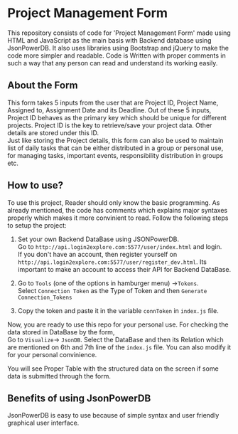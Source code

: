 # Project Management Form
 
This repository consists of code for 'Project Management Form' made using HTML and JavaScript as the main basis with Backend database using JsonPowerDB. It also uses libraries using Bootstrap and jQuery to make the code more simpler and readable. 
Code is Written with proper comments in such a way that any person can read and understand its working easily.

## About the Form

This form takes 5 inputs from the user that are Project ID, Project Name, Assigned to, Assignment Date and its Deadline. Out of these 5 inputs, Project ID behaves as the primary key which should be unique for different projects. Project ID is the key to retrieve/save your project data. Other details are stored under this ID.  
Just like storing the Project details, this form can also be used to maintain list of daily tasks that can be either distributed in a group or personal use, for managing tasks, important events, responsibility distribution in groups etc.

## How to use?

To use this project, Reader should only know the basic programming. As already mentioned, the code has comments which explains major syntaxes properly which makes it more convinient to read. Follow the following steps to setup the project:  

1. Set your own Backend DataBase using JSONPowerDB.  
Go to `http://api.login2explore.com:5577/user/index.html` and login.  
If you don't have an account, then register yourself on `http://api.login2explore.com:5577/user/register_dev.html`.
Its important to make an account to access their API for Backend DataBase.

3. Go to `Tools` (one of the options in hamburger menu) ->`Tokens`.  
Select `Connection Token` as the Type of Token and then `Generate Connection_Tokens`

4. Copy the token and paste it in the variable `connToken` in `index.js` file.

Now, you are ready to use this repo for your personal use. For checking the data stored in DataBase by the form,  
Go to `Visualize`-> `JsonDB`. 
Select the DataBase and then its Relation which are mentioned on 6th and 7th line of the `index.js` file. You can also modify it for your personal convinience.  

You will see Proper Table with the structured data on the screen if some data is submitted through the form.

## Benefits of using JsonPowerDB

JsonPowerDB is easy to use because of simple syntax and user friendly graphical user interface.
